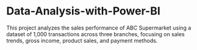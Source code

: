 # Data-Analysis-with-Power-BI
This project analyzes the sales performance of ABC Supermarket using a dataset of 1,000 transactions across three branches, focusing on sales trends, gross income, product sales, and payment methods.
